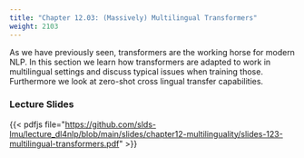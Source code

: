 ```yaml
---
title: "Chapter 12.03: (Massively) Multilingual Transformers" 
weight: 2103
---
```


As we have previously seen, transformers are the working horse for modern NLP. In this section we learn how transformers are adapted to work in multilingual settings and discuss typical issues when training those. Furthermore we look at zero-shot cross lingual transfer capabilities.

<!--more-->

### Lecture Slides 

{{< pdfjs file="https://github.com/slds-lmu/lecture_dl4nlp/blob/main/slides/chapter12-multilinguality/slides-123-multilingual-transformers.pdf" >}}